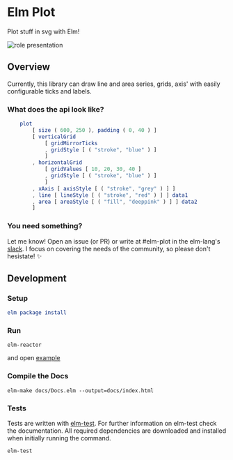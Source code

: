 # Elm Plot

Plot stuff in svg with Elm!

![role presentation](https://github.com/terezka/elm-plot/blob/refact/config/example.png)

## Overview

Currently, this library can draw line and area series, grids, axis' with easily configurable ticks and labels.

### What does the api look like?

```elm
	plot
        [ size ( 600, 250 ), padding ( 0, 40 ) ]
        [ verticalGrid
            [ gridMirrorTicks
            , gridStyle [ ( "stroke", "blue" ) ]
            ]
        , horizontalGrid
            [ gridValues [ 10, 20, 30, 40 ]
            , gridStyle [ ( "stroke", "blue" ) ]
            ]
        , xAxis [ axisStyle [ ( "stroke", "grey" ) ] ]
        , line [ lineStyle [ ( "stroke", "red" ) ] ] data1
        , area [ areaStyle [ ( "fill", "deeppink" ) ] ] data2
        ]
```

### You need something?

Let me know! Open an issue (or PR) or write at #elm-plot in the elm-lang's [slack](http://elmlang.herokuapp.com). I focus on covering the needs of the community, so please don't hesistate! :sparkles:

## Development

### Setup

```elm
elm package install
```

### Run

```
elm-reactor
```

and open [example](http://localhost:8000/examples/PlotExample.elm)

### Compile the Docs

```
elm-make docs/Docs.elm --output=docs/index.html
```

### Tests

Tests are written with [elm-test](https://github.com/elm-community/elm-test).
For further information on elm-test check the documentation.
All required dependencies are downloaded and installed when initially running the command.

```
elm-test
```
